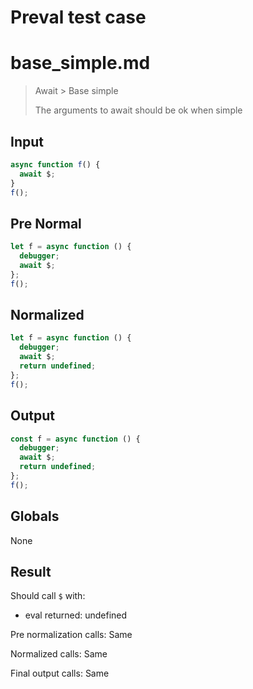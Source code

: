 # Preval test case

# base_simple.md

> Await > Base simple
>
> The arguments to await should be ok when simple

## Input

`````js filename=intro
async function f() {
  await $;
}
f();
`````

## Pre Normal

`````js filename=intro
let f = async function () {
  debugger;
  await $;
};
f();
`````

## Normalized

`````js filename=intro
let f = async function () {
  debugger;
  await $;
  return undefined;
};
f();
`````

## Output

`````js filename=intro
const f = async function () {
  debugger;
  await $;
  return undefined;
};
f();
`````

## Globals

None

## Result

Should call `$` with:
 - eval returned: undefined

Pre normalization calls: Same

Normalized calls: Same

Final output calls: Same

